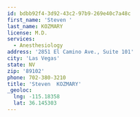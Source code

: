 ```yaml
---
id: bdbb92f4-3d92-43c2-97b9-269e40c7a48c
first_name: 'Steven '
last_name: KOZMARY
license: M.D.
services:
  - Anesthesiology
address: '2851 El Camino Ave., Suite 101'
city: 'Las Vegas'
state: NV
zip: '89102'
phone: 702-380-3210
title: 'Steven  KOZMARY'
_geoloc:
  lng: -115.18358
  lat: 36.145303
---
```

